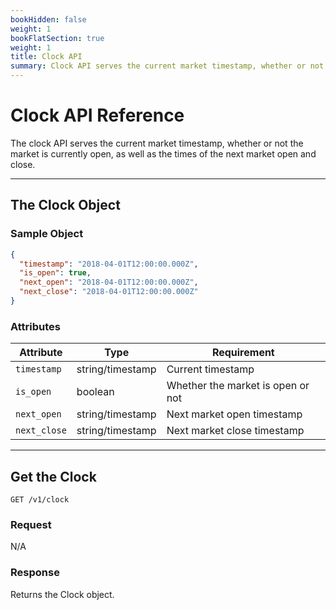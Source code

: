 ```yaml
---
bookHidden: false
weight: 1
bookFlatSection: true
weight: 1
title: Clock API
summary: Clock API serves the current market timestamp, whether or not the market is currently open, as well as the times of the next market open and close.
---
```


# Clock API Reference

The clock API serves the current market timestamp, whether or not the market is currently open, as well as the times of the next market open and close.

---

## **The Clock Object**

### Sample Object

```json
{
  "timestamp": "2018-04-01T12:00:00.000Z",
  "is_open": true,
  "next_open": "2018-04-01T12:00:00.000Z",
  "next_close": "2018-04-01T12:00:00.000Z"
}
```

### Attributes

| Attribute    | Type             | Requirement                       |
| ------------ | ---------------- | --------------------------------- |
| `timestamp`  | string/timestamp | Current timestamp                 |
| `is_open`    | boolean          | Whether the market is open or not |
| `next_open`  | string/timestamp | Next market open timestamp        |
| `next_close` | string/timestamp | Next market close timestamp       |

---

## **Get the Clock**

`GET /v1/clock`

### Request

N/A

### Response

Returns the Clock object.

&nbsp;
